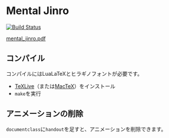 Mental Jinro
==========================

[![Build Status](https://travis-ci.org/y-yu/mental-jinro-slide.svg?branch=master)](https://travis-ci.org/y-yu/mental-jinro-slide)

[mental_jinro.pdf](https://y-yu.github.io/mental-jiro-slide/mental_jiro.pdf)

## コンパイル

コンパイルにはLuaLaTeXとヒラギノフォントが必要です。

- [TeXLive](https://www.tug.org/texlive/)（または[MacTeX](https://tug.org/mactex/)）をインストール
- `make`を実行

## アニメーションの削除

`documentclass`に`handout`を足すと、アニメーションを削除できます。
